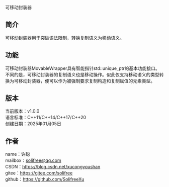 ﻿可移动封装器

## 简介
可移动封装器用于突破语法限制，转换复制语义为移动语义。

## 功能
可移动封装器MovableWrapper具有智能指针std::unique_ptr的基本功能接口。  
不同的是，可移动封装器的复制语义也是移动操作。似此仅支持移动语义的类型转换为可移动封装器，便可以作为被强制要求复制构造和复制赋值的元素类型。

## 版本
当前版本：v1.0.0  
语言标准：C++11/C++14/C++17/C++20  
创建日期：2025年01月05日

## 作者
name：许聪  
mailbox：solifree@qq.com  
CSDN：https://blog.csdn.net/xucongyoushan  
gitee：https://gitee.com/solifree  
github：https://github.com/SolifreeXu
